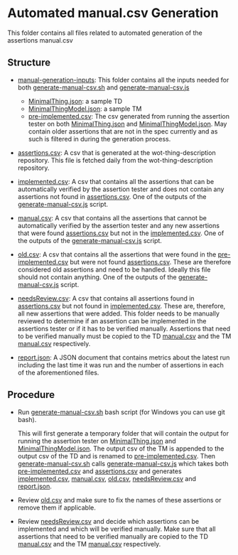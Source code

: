 # Automated manual.csv Generation

This folder contains all files related to automated generation of the assertions manual.csv

## Structure

* [manual-generation-inputs](manual-generation-inputs): This folder contains all the inputs needed for both [generate-manual-csv.sh](../generate-manual-csv.sh) and [generate-manual-csv.js](../generate-manual-csv.js)
  * [MinimalThing.json](manual-generation-inputs/MinimalThing.json): a sample TD
  * [MinimalThingModel.json](manual-generation-inputs/MinimalThingModel.json): a sample TM
  * [pre-implemented.csv](manual-generation-inputs/pre-implemented.csv): The csv generated from running the assertion tester on both [MinimalThing.json](manual-generation-inputs/MinimalThing.json) and [MinimalThingModel.json](manual-generation-inputs/MinimalThingModel.json). May contain older assertions that are not in the spec currently and as such is filtered in during the generation process.

* [assertions.csv](assertions.csv): A csv that is generated at the wot-thing-description repository. This file is fetched daily from the wot-thing-description repository.

* [implemented.csv](implemented.csv): A csv that contains all the assertions that can be automatically verified by the assertion tester and does not contain any assertions not found in [assertions.csv](assertions.csv). One of the outputs of the [generate-manual-csv.js](../generate-manual-csv.js) script.

* [manual.csv](manual.csv): A csv that contains all the assertions that cannot be automatically verified by the assertion tester and any new assertions that were found [assertions.csv](assertions.csv) but not in the [implemented.csv](implemented.csv). One of the outputs of the [generate-manual-csv.js](../generate-manual-csv.js) script.

* [old.csv](manual.csv): A csv that contains all the assertions that were found in the [pre-implemented.csv](manual-generation-inputs/pre-implemented.csv) but were not found [assertions.csv](assertions.csv). These are therefore considered old assertions and need to be handled. Ideally this file should not contain anything. One of the outputs of the [generate-manual-csv.js](../generate-manual-csv.js) script.

* [needsReview.csv](needsReview.csv): A csv that contains all assertions found in [assertions.csv](assertions.csv) but not found in [implemented.csv](implemented.csv). These are, therefore, all new assertions that were added. This folder needs to be manually reviewed to determine if an assertion can be implemented in the assertions tester or if it has to be verified manually. Assertions that need to be verified manually must be copied to the TD [manual.csv](../assertions-td/manual.csv) and the TM [manual.csv](../assertions-tm/manual.csv) respectively.

* [report.json](report.json): A JSON document that contains metrics about the latest run including the last time it was run and the number of assertions in each of the aforementioned files.

## Procedure

* Run [generate-manual-csv.sh](../generate-manual-csv.sh) bash script (for Windows you can use git bash).
  
    This will first generate a temporary folder that will contain the output for running the assertion tester on [MinimalThing.json](manual-generation-inputs/MinimalThing.json) and [MinimalThingModel.json](manual-generation-inputs/MinimalThingModel.json). The output csv of the TM is appended to the output csv of the TD and is renamed to [pre-implemented.csv](manual-generation-inputs/pre-implemented.csv). Then [generate-manual-csv.sh](../generate-manual-csv.sh) calls [generate-manual-csv.js](../generate-manual-csv.js) which takes both [pre-implemented.csv](manual-generation-inputs/pre-implemented.csv) and [assertions.csv](assertions.csv) and generates [implemented.csv](implemented.csv), [manual.csv](manual.csv), [old.csv](manual.csv), [needsReview.csv](needsReview.csv) and [report.json](report.json).

* Review [old.csv](manual.csv) and make sure to fix the names of these assertions or remove them if applicable.
  
* Review [needsReview.csv](needsReview.csv) and decide which assertions can be implemented and which will be verified manually. Make sure that all assertions that need to be verified manually are copied to the TD [manual.csv](../assertions-td/manual.csv) and the TM [manual.csv](../assertions-tm/manual.csv) respectively.
